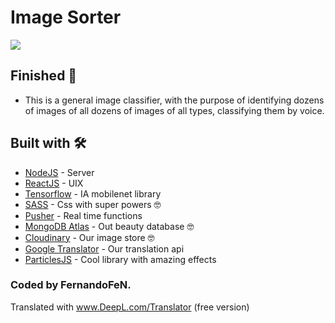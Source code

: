 # Image Sorter

![](https://res.cloudinary.com/dueizmu47/image/upload/v1650502433/z1lcbqyx8veuwryirefw.png)


## Finished 🚀

* This is a general image classifier, with the purpose of identifying dozens of images of all
dozens of images of all types, classifying them by voice.

## Built with 🛠️

* [NodeJS](https://nodejs.org/es/) - Server
* [ReactJS](https://es.reactjs.org) - UIX
* [Tensorflow](https://www.tensorflow.org) - IA mobilenet library
* [SASS](https://sass-lang.com) - Css with super powers 🤓
* [Pusher](https://pusher.com) - Real time functions
* [MongoDB Atlas](https://www.mongodb.com/es/atlas/database) - Out beauty database 🤓
* [Cloudinary](https://cloudinary.com) - Our image store 🤓
* [Google Translator](https://www.npmjs.com/package/googletrans) - Our translation api
* [ParticlesJS](https://vincentgarreau.com/particles.js/) - Cool library with amazing effects

### Coded by FernandoFeN.

Translated with www.DeepL.com/Translator (free version)